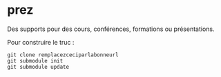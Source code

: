 prez
====

Des supports pour des cours, conférences, formations ou présentations.

Pour construire le truc :

    git clone remplacezceciparlabonneurl
    git submodule init
    git submodule update
